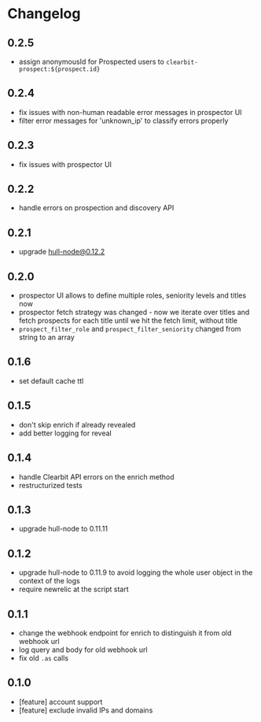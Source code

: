 # Changelog

## 0.2.5

- assign anonymousId for Prospected users to `clearbit-prospect:${prospect.id}`

## 0.2.4

- fix issues with non-human readable error messages in prospector UI
- filter error messages for 'unknown_ip' to classify errors properly

## 0.2.3

- fix issues with prospector UI

## 0.2.2

- handle errors on prospection and discovery API

## 0.2.1

- upgrade hull-node@0.12.2

## 0.2.0

- prospector UI allows to define multiple roles, seniority levels and titles now
- prospector fetch strategy was changed - now we iterate over titles and fetch prospects for each title until we hit the fetch limit, without title 
- `prospect_filter_role` and `prospect_filter_seniority` changed from string to an array

## 0.1.6

- set default cache ttl

## 0.1.5

- don't skip enrich if already revealed
- add better logging for reveal

## 0.1.4

- handle Clearbit API errors on the enrich method
- restructurized tests

## 0.1.3

- upgrade hull-node to 0.11.11

## 0.1.2

- upgrade hull-node to 0.11.9 to avoid logging the whole user object in the context of the logs
- require newrelic at the script start

## 0.1.1

- change the webhook endpoint for enrich to distinguish it from old webhook url
- log query and body for old webhook url
- fix old `.as` calls

## 0.1.0

- [feature] account support
- [feature] exclude invalid IPs and domains
